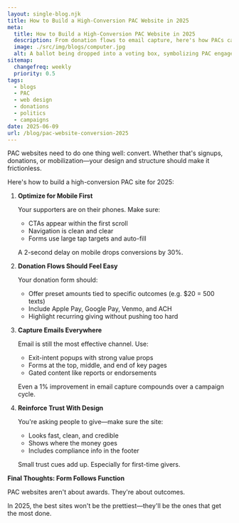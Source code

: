 ```yaml
---
layout: single-blog.njk
title: How to Build a High-Conversion PAC Website in 2025
meta:
  title: How to Build a High-Conversion PAC Website in 2025
  description: From donation flows to email capture, here's how PACs can create websites that turn traffic into support in an election year.
  image: ./src/img/blogs/computer.jpg
  alt: A ballot being dropped into a voting box, symbolizing PAC engagement
sitemap:
  changefreq: weekly
  priority: 0.5
tags:
  - blogs
  - PAC
  - web design
  - donations
  - politics
  - campaigns
date: 2025-06-09
url: /blog/pac-website-conversion-2025
---
```


PAC websites need to do one thing well: convert. Whether that's signups, donations, or mobilization—your design and structure should make it frictionless.

Here's how to build a high-conversion PAC site for 2025:

1. **Optimize for Mobile First**

   Your supporters are on their phones. Make sure:

   - CTAs appear within the first scroll
   - Navigation is clean and clear
   - Forms use large tap targets and auto-fill

   A 2-second delay on mobile drops conversions by 30%.

2. **Donation Flows Should Feel Easy**

   Your donation form should:

   - Offer preset amounts tied to specific outcomes (e.g. $20 = 500 texts)
   - Include Apple Pay, Google Pay, Venmo, and ACH
   - Highlight recurring giving without pushing too hard

3. **Capture Emails Everywhere**

   Email is still the most effective channel. Use:

   - Exit-intent popups with strong value props
   - Forms at the top, middle, and end of key pages
   - Gated content like reports or endorsements

   Even a 1% improvement in email capture compounds over a campaign cycle.

4. **Reinforce Trust With Design**

   You're asking people to give—make sure the site:

   - Looks fast, clean, and credible
   - Shows where the money goes
   - Includes compliance info in the footer

   Small trust cues add up. Especially for first-time givers.

**Final Thoughts: Form Follows Function**

PAC websites aren't about awards. They're about outcomes.

In 2025, the best sites won't be the prettiest—they'll be the ones that get the most done.

